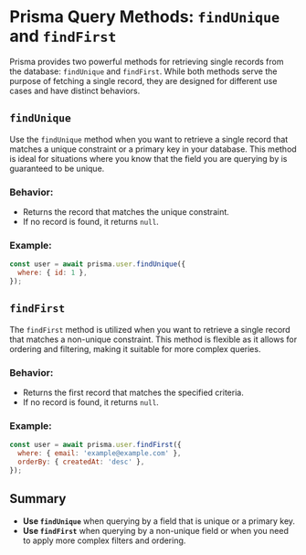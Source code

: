 # Prisma Query Methods: `findUnique` and `findFirst`

Prisma provides two powerful methods for retrieving single records from the database: `findUnique` and `findFirst`. While both methods serve the purpose of fetching a single record, they are designed for different use cases and have distinct behaviors. 

## `findUnique`

Use the `findUnique` method when you want to retrieve a single record that matches a unique constraint or a primary key in your database. This method is ideal for situations where you know that the field you are querying by is guaranteed to be unique.

### Behavior:
- Returns the record that matches the unique constraint.
- If no record is found, it returns `null`.

### Example:
```javascript
const user = await prisma.user.findUnique({
  where: { id: 1 },
});
```

## `findFirst`

The `findFirst` method is utilized when you want to retrieve a single record that matches a non-unique constraint. This method is flexible as it allows for ordering and filtering, making it suitable for more complex queries.

### Behavior:
- Returns the first record that matches the specified criteria.
- If no record is found, it returns `null`.

### Example:
```javascript
const user = await prisma.user.findFirst({
  where: { email: 'example@example.com' },
  orderBy: { createdAt: 'desc' },
});
```

## Summary

- **Use `findUnique`** when querying by a field that is unique or a primary key.
- **Use `findFirst`** when querying by a non-unique field or when you need to apply more complex filters and ordering.
